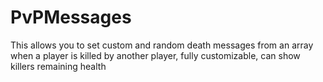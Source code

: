 # PvPMessages
This allows you to set custom and random death messages from an array when a player is killed by another player, fully customizable, can show killers remaining health
